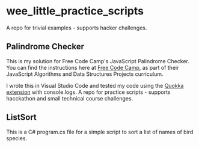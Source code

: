 # wee_little_practice_scripts
A repo for trivial examples - supports hacker challenges. 

## Palindrome Checker
This is my solution for  Free Code Camp's JavaScript Palindrome Checker.
You can find the instructions here at [Free Code Camp](https://www.freecodecamp.org/learn/javascript-algorithms-and-data-structures/javascript-algorithms-and-data-structures-projects/palindrome-checker), as part of their JavaScript Algorithms and Data Structures Projects curriculum.

I wrote this in Visual Studio Code and tested my code using the [Quokka extension](https://quokkajs.com/) with console.logs.
A repo for practice scripts - supports hacckathon and small technical course challenges.  

## ListSort
This is a C# program.cs file for a simple script to sort a list of names of bird species.
